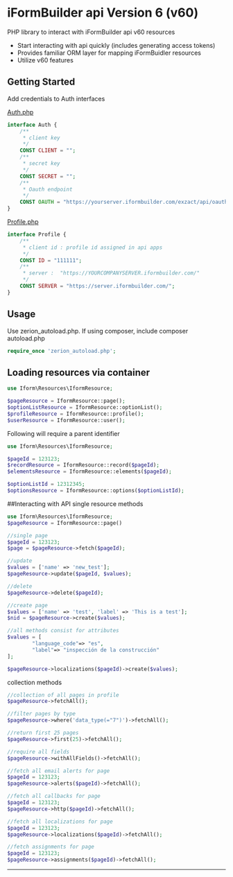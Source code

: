 # iFormBuilder api Version 6 (v60)

PHP library to interact with iFormBuilder api v60 resources
* Start interacting with api quickly (includes generating access tokens)
* Provides familiar ORM layer for mapping iFormBuidler resources
* Utilize v60 features

## Getting Started

Add credentials to Auth interfaces

[Auth.php](https://github.com/pixelploy/iformbuilder-api--v60resourceframework/blob/master/Iform/Creds/Auth.php)
```php
interface Auth {
    /**
     * client key
     */
    CONST CLIENT = "";
    /**
     * secret key
     */
    CONST SECRET = "";
    /**
     * Oauth endpoint
     */
    CONST OAUTH = "https://yourserver.iformbuilder.com/exzact/api/oauth/token";
}
```
[Profile.php](https://github.com/pixelploy/iformbuilder-api--v60resourceframework/blob/master/Iform/Creds/Profile.php)

```php
interface Profile {
    /**
     * client id : profile id assigned in api apps
     */
    CONST ID = "111111";
    /**
     * server :  "https://YOURCOMPANYSERVER.iformbuilder.com/"
     */
    CONST SERVER = "https://server.iformbuilder.com/";
}
```

## Usage

Use zerion_autoload.php. If using composer, include composer autoload.php

```php
require_once 'zerion_autoload.php';
```
## Loading resources via container

```php
use Iform\Resources\IformResource;

$pageResource = IformResource::page();
$optionListResource = IformResource::optionList();
$profileResource = IformResource::profile();
$userResource = IformResource::user();
```
Following will require a parent identifier

```php
use Iform\Resources\IformResource;

$pageId = 123123;
$recordResource = IformResource::record($pageId);
$elementsResource = IformResource::elements($pageId);

$optionListId = 12312345;
$optionsResource = IformResource::options($optionListId);
```

##Interacting with API
single resource methods
```php
use Iform\Resources\IformResource;
$pageResource = IformResource::page()

//single page
$pageId = 123123;
$page = $pageResource->fetch($pageId);

//update
$values = ['name' => 'new_test'];
$pageResource->update($pageId, $values);

//delete
$pageResource->delete($pageId);

//create page
$values = ['name' => 'test', 'label' => 'This is a test'];
$nid = $pageResource->create($values);

//all methods consist for attributes
$values = [
        "language_code"=> "es",
        "label"=> "inspección de la construcción"
];

$pageResource->localizations($pageId)->create($values);
```
collection methods
```php
//collection of all pages in profile
$pageResource->fetchAll();

//filter pages by type
$pageResource->where('data_type(="7")')->fetchAll();

//return first 25 pages 
$pageResource->first(25)->fetchAll();

//require all fields
$pageResource->withAllFields()->fetchAll();

//fetch all email alerts for page
$pageId = 123123;
$pageResource->alerts($pageId)->fetchAll();

//fetch all callbacks for page
$pageId = 123123;
$pageResource->http($pageId)->fetchAll();

//fetch all localizations for page
$pageId = 123123;
$pageResource->localizations($pageId)->fetchAll();

//fetch assignments for page
$pageId = 123123;
$pageResource->assignments($pageId)->fetchAll();

```
---

